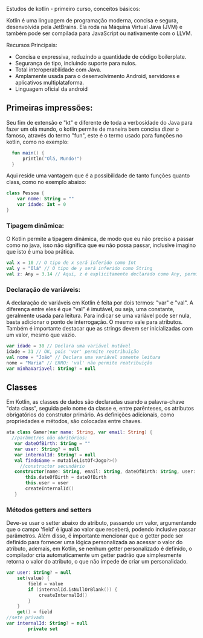 Estudos de kotlin - primeiro curso, conceitos básicos:

Kotlin é uma linguagem de programação moderna, concisa e segura, desenvolvida pela JetBrains. Ela roda na Máquina Virtual Java (JVM) e também pode ser compilada para JavaScript ou nativamente com o LLVM.

Recursos Principais:
   - Concisa e expressiva, reduzindo a quantidade de código boilerplate.
   - Segurança de tipo, incluindo suporte para nulos.
   - Total interoperabilidade com Java.
   - Amplamente usada para o desenvolvimento Android, servidores e aplicativos multiplataforma.
   - Linguagem oficial da android
     
## Primeiras impressões: 

Seu fim de extensão e "kt" e diferente de toda a verbosidade do Java para fazer um olá mundo, o kotlin permite de maneira bem concisa dizer o famoso, através do termo "fun", este é o termo usado para funções no kotlin, como no exemplo:
```kotlin
  fun main() {
      println("Olá, Mundo!")
  }
```
Aqui reside uma vantagem que é a possibilidade de tanto funções quanto class, como no exemplo abaixo: 

```kotlin
class Pessoa {
    var nome: String = ""
    var idade: Int = 0
}
```
### Tipagem dinâmica:

O Kotlin permite a tipagem dinâmica, de modo que eu não preciso a passar como no java, isso não significa que eu não possa passar, inclusive imagino que isto é uma boa prática.

```kotlin
val x = 10 // O tipo de x será inferido como Int
val y = "Olá" // O tipo de y será inferido como String
val z: Any = 3.14 // Aqui, z é explicitamente declarado como Any, permitindo que ele possa conter qualquer tipo de valor
```

### Declaração de variáveis:

A declaração de variáveis em Kotlin é feita por dois termos: "var" e "val". A diferença entre eles é que "val" é imutável, ou seja, uma constante, geralmente usada para leitura. Para indicar se uma variável pode ser nula, basta adicionar o ponto de interrogação. O mesmo vale para atributos. Também é importante destacar que as strings devem ser inicializadas com um valor, mesmo que vazio.

```kotlin
var idade = 30 // Declara uma variável mutável
idade = 31 // OK, pois 'var' permite reatribuição
val nome = "João" // Declara uma variável somente leitura
nome = "Maria" // ERRO: 'val' não permite reatribuição
var minhaVariavel: String? = null

```
 ## Classes
 
Em Kotlin, as classes de dados são declaradas usando a palavra-chave "data class", seguida pelo nome da classe e, entre parênteses, os atributos obrigatórios do construtor primário. As definições adicionais, como propriedades e métodos, são colocadas entre chaves. 

 ```kotlin
ata class Gamer(var name: String, var email: String) {
   //parâmetros não obritórios:
    var dateOfBirth: String = ""
    var user: String? = null
    var internalId: String? = null
    val findsGame = mutableListOf<Jogo?>()
      //constructor secundário
    constructor(name: String, email: String, dateOfBirth: String, user: String) : this(name, email) {
        this.dateOfBirth = dateOfBirth
        this.user = user
        createInternalId()
    }

```
### Métodos getters and setters
Deve-se usar o setter abaixo do atributo, passando um valor, argumentando que o campo 'field' é igual ao valor que receberá, podendo inclusive passar parâmetros. Além disso, é importante mencionar que o getter pode ser definido para fornecer uma lógica personalizada ao acessar o valor do atributo, ademais, em Kotlin, se nenhum getter personalizado é definido, o compilador cria automaticamente um getter padrão que simplesmente retorna o valor do atributo, o que não impede de criar um personalidado.

```kotlin
var user: String? = null
    set(value) {
        field = value
        if (internalId.isNullOrBlank()) {
            createInternalId()
        }
    }
    get() = field
//sete privado
var internalId: String? = null
        private set
```


